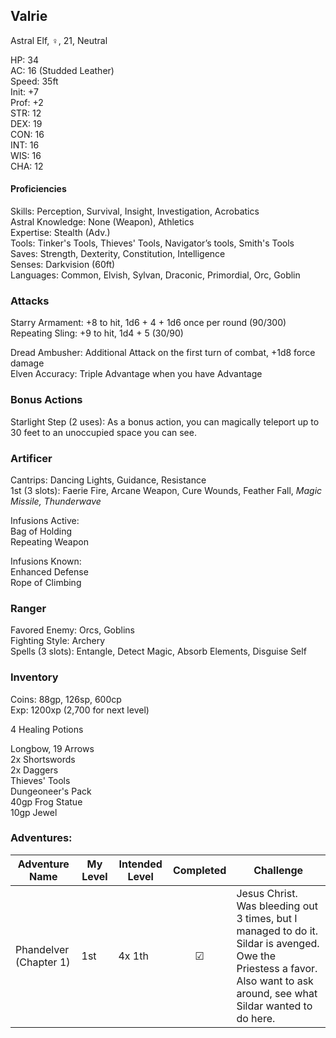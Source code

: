 ## Valrie
Astral Elf, ♀, 21, Neutral

HP: 34 \
AC: 16 (Studded Leather) \
Speed: 35ft \
Init: +7 \
Prof: +2 \
STR: 12 \
DEX: 19 \
CON: 16 \
INT: 16 \
WIS: 16 \
CHA: 12

#### Proficiencies
Skills: Perception, Survival, Insight, Investigation, Acrobatics \
Astral Knowledge: None (Weapon), Athletics \
Expertise: Stealth (Adv.) \
Tools: Tinker's Tools, Thieves' Tools, Navigator’s tools, Smith's Tools \
Saves: Strength, Dexterity, Constitution, Intelligence \
Senses: Darkvision (60ft) \
Languages: Common, Elvish, Sylvan, Draconic, Primordial, Orc, Goblin

### Attacks
Starry Armament: +8 to hit, 1d6 + 4 + 1d6 once per round (90/300) \
Repeating Sling: +9 to hit, 1d4 + 5 (30/90) 

Dread Ambusher: Additional Attack on the first turn of combat, +1d8 force damage \
Elven Accuracy: Triple Advantage when you have Advantage

### Bonus Actions
Starlight Step (2 uses): As a bonus action, you can magically teleport up to 30 feet to an unoccupied space you can see. 

### Artificer
Cantrips: Dancing Lights, Guidance, Resistance \
1st (3 slots): Faerie Fire, Arcane Weapon, Cure Wounds, Feather Fall, *Magic Missile, Thunderwave*

Infusions Active: \
Bag of Holding \
Repeating Weapon

Infusions Known: \
Enhanced Defense \
Rope of Climbing 

### Ranger
Favored Enemy: Orcs, Goblins \
Fighting Style: Archery \
Spells (3 slots): Entangle, Detect Magic, Absorb Elements, Disguise Self

### Inventory
Coins: 88gp, 126sp, 600cp \
Exp: 1200xp (2,700 for next level)

4 Healing Potions 

Longbow, 19 Arrows \
2x Shortswords \
2x Daggers \
Thieves' Tools \
Dungeoneer's Pack \
40gp Frog Statue \
10gp Jewel 



### Adventures:
| Adventure Name          | My Level | Intended Level | Completed | Challenge |
| ------------------------- | ------ | -------------- |:---:|-----|
| Phandelver (Chapter 1) |  1st   | 4x 1th         | ☑ | Jesus Christ. Was bleeding out 3 times, but I managed to do it. Sildar is avenged. Owe the Priestess a favor. Also want to ask around, see what Sildar wanted to do here. |
